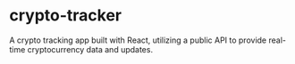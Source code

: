 # crypto-tracker
A crypto tracking app built with React, utilizing a public API to provide real-time cryptocurrency data and updates.
